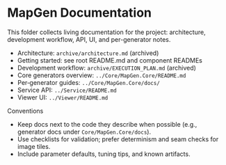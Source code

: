 # MapGen Documentation

This folder collects living documentation for the project: architecture, development workflow, API, UI, and per-generator notes.

- Architecture: `archive/architecture.md` (archived)
- Getting started: see root README.md and component READMEs
- Development workflow: `archive/EXECUTION_PLAN.md` (archived)
- Core generators overview: `../Core/MapGen.Core/README.md`
- Per‑generator guides: `../Core/MapGen.Core/docs/`
- Service API: `../Service/README.md`
- Viewer UI: `../Viewer/README.md`

Conventions

- Keep docs next to the code they describe when possible (e.g., generator docs under `Core/MapGen.Core/docs`).
- Use checklists for validation; prefer determinism and seam checks for image tiles.
- Include parameter defaults, tuning tips, and known artifacts.
